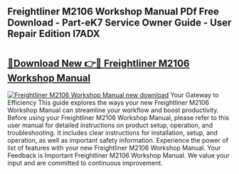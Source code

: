## Freightliner M2106 Workshop Manual PDf Free Download - Part-eK7 Service Owner Guide - User Repair Edition I7ADX

# <h2><a href="http://bc84193.oget.top/?id=Freightliner+M2106+Workshop+Manual">🔗Download New 👉🔴 Freightliner M2106 Workshop Manual</a></h2>

[![Freightliner M2106 Workshop Manual new download](https://i.imgur.com/5g1atiW.png)](http://bc84193.oget.top/?id=Freightliner+M2106+Workshop+Manual)
Your Gateway to Efficiency This guide explores the ways your new Freightliner M2106 Workshop Manual can streamline your workflow and boost productivity. Before using your Freightliner M2106 Workshop Manual, please refer to this user manual for detailed instructions on product setup, operation, and troubleshooting. It includes clear instructions for installation, setup, and operation, as well as important safety information. Experience the power of list of features with your new Freightliner M2106 Workshop Manual. Your Feedback is Important Freightliner M2106 Workshop Manual. We value your input and are committed to continuous improvement.
